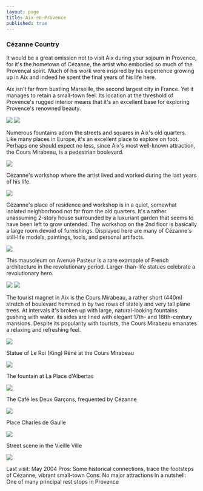 ```yaml
---
layout: page
title: Aix-en-Provence
published: true
---
```

<h3>Cézanne Country</h3>

It would be a great omission not to visit Aix during your sojourn in Provence, for it's the hometown of Cézanne, the artist who embodied so much of the Provençal spirit. Much of his work were inspired by his experience growing up in Aix and indeed he spent the final years of his life here. 

Aix isn't far from bustling Marseille, the second largest city in France. Yet it manages to retain a small-town feel. Its location at the threshold of Provence's rugged interior means that it's an excellent base for exploring Provence's renowned beauty.

<img src='https://dl.dropboxusercontent.com/u/52804626/aix-en-provence/aixenprovencefontainequatredauphins.jpg'/>

<img src='https://dl.dropboxusercontent.com/u/52804626/aix-en-provence/aixenprovencewindows.jpg'/>

Numerous fountains adorn the streets and squares in Aix's old quarters. Like many places in Europe, it's an excellent place to explore on foot. Perhaps one should expect no less, since Aix's most well-known attraction, the Cours Mirabeau, is a pedestrian boulevard.

<img src='https://dl.dropboxusercontent.com/u/52804626/aix-en-provence/aixenprovencefontainesquare.jpg'/>

Cézanne's workshop where the artist lived and worked during the last years of his life.

<img src='https://dl.dropboxusercontent.com/u/52804626/aix-en-provence/aixenprovenceateliercezannefacade.jpg'/>

Cézanne's place of residence and workshop is in a quiet, somewhat isolated neighborhood not far from the old quarters. It's a rather unassuming 2-story house surrounded by a luxuriant garden that seems to have been left to grow untended. The workshop on the 2nd floor is basically a large room devoid of furnishings. Displayed here are many of Cézanne's still-life models, paintings, tools, and personal artifacts.

<img src='https://dl.dropboxusercontent.com/u/52804626/aix-en-provence/aixenprovenceateliercezannevert.jpg'/>

This mausoleum on Avenue Pasteur is a rare exampple of French architecture in the revolutionary period. Larger-than-life statues celebrate a revolutionary hero.

<img src='https://dl.dropboxusercontent.com/u/52804626/aix-en-provence/aixenprovencemonument.jpg'/>

<img src='https://dl.dropboxusercontent.com/u/52804626/aix-en-provence/aixenprovencestatuefence.jpg'/>

The tourist magnet in Aix is the Cours Mirabeau, a rather short (440m) stretch of boulevard hemmed in by two rows of stately and very tall plane trees. At intervals it's broken up with large, natural-looking fountains gushing with water. its sides are lined with elegant 17th- and 18tth-century mansions. Despite its popularity with tourists, the Cours Mirabeau emanates a relaxing and refreshing feel.

<img src='https://dl.dropboxusercontent.com/u/52804626/aix-en-provence/aixenprovencecoursmirabeau.jpg'/>

Statue of Le Roi (King) Réné at the Cours Mirabeau

<img src='https://dl.dropboxusercontent.com/u/52804626/aix-en-provence/aixenprovenceleroi.jpg'/>

The fountain at La Place d'Albertas

<img src='https://dl.dropboxusercontent.com/u/52804626/aix-en-provence/aixenprovencefontaine.jpg'/>

The Café les Deux Garçons, frequented by Cézanne

<img src='https://dl.dropboxusercontent.com/u/52804626/aix-en-provence/aixenprovencecafelesdeuxgarcons.jpg'/>

Place Charles de Gaulle

<img src='https://dl.dropboxusercontent.com/u/52804626/aix-en-provence/aixenprovenceplacecharlesdegaulle.jpg'/>

Street scene in the Vieille Ville

<img src='https://dl.dropboxusercontent.com/u/52804626/aix-en-provence/aixenprovencestreetscene.jpg'/>

Last visit: May 2004
Pros: Some historical connections, trace the footsteps of Cézanne, vibrant small-town
Cons: No major attractions
In a nutshell: One of many principal rest stops in Provence
